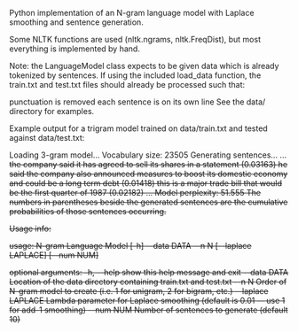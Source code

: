 Python implementation of an N-gram language model with Laplace smoothing and sentence generation.

Some NLTK functions are used (nltk.ngrams, nltk.FreqDist), but most everything is implemented by hand.

Note: the LanguageModel class expects to be given data which is already tokenized by sentences. If using the included load_data function, the train.txt and test.txt files should already be processed such that:

punctuation is removed
each sentence is on its own line
See the data/ directory for examples.

Example output for a trigram model trained on data/train.txt and tested against data/test.txt:

Loading 3-gram model...
Vocabulary size: 23505
Generating sentences...
...
<s> <s> the company said it has agreed to sell its shares in a statement </s> (0.03163)
<s> <s> he said the company also announced measures to boost its domestic economy and could be a long term debt </s> (0.01418)
<s> <s> this is a major trade bill that would be the first quarter of 1987 </s> (0.02182)
...
Model perplexity: 51.555
The numbers in parentheses beside the generated sentences are the cumulative probabilities of those sentences occurring.

Usage info:

usage: N-gram Language Model [-h] --data DATA --n N [--laplace LAPLACE] [--num NUM]

optional arguments:
  -h, --help         show this help message and exit
  --data DATA        Location of the data directory containing train.txt and test.txt
  --n N              Order of N-gram model to create (i.e. 1 for unigram, 2 for bigram, etc.)
  --laplace LAPLACE  Lambda parameter for Laplace smoothing (default is 0.01 -- use 1 for add-1 smoothing)
  --num NUM          Number of sentences to generate (default 10)
